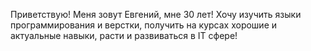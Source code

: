 Приветствую! Меня зовут Евгений, мне 30 лет! Хочу изучить языки программирования и верстки, получить на курсах хорошие и актуальные навыки, расти и развиваться в IT сфере!